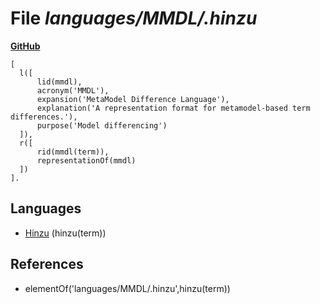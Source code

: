 # File _languages/MMDL/.hinzu_
**[GitHub](https://github.com/softlang/yas/blob/master/languages/MMDL/.hinzu)**
```
[
  l([
      lid(mmdl),
      acronym('MMDL'),
      expansion('MetaModel Difference Language'),
      explanation('A representation format for metamodel-based term differences.'),
      purpose('Model differencing')
  ]),
  r([
      rid(mmdl(term)),
      representationOf(mmdl)
  ])
].

```

## Languages
* [Hinzu](../languages/Hinzu.md) (hinzu(term))

## References
* elementOf('languages/MMDL/.hinzu',hinzu(term))
